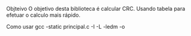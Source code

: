 Objteivo
O objetivo desta biblioteca é calcular CRC.
Usando tabela para efetuar o calculo mais rápido.

Como usar
gcc -static principal.c -I <pasta onde esta o arquivo header> -L<pasta onde esta a biblioteca> -ledm -o <arquivo destino>